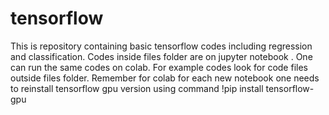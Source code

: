 # tensorflow
This is repository containing basic tensorflow codes including regression and classification. Codes inside files folder are on jupyter notebook . One can run the same codes on colab. For example codes look for code files outside files folder.
Remember for colab for each new notebook one needs to reinstall tensorflow gpu version using command
!pip install tensorflow-gpu

